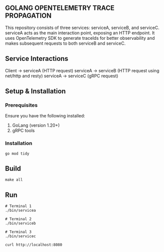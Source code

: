 ## GOLANG OPENTELEMETRY TRACE PROPAGATION

This repository consists of three services: serviceA, serviceB, and serviceC. serviceA acts as the main interaction point, exposing an HTTP endpoint. It uses OpenTelemetry SDK to generate traceIds for better observability and makes subsequent requests to both serviceB and serviceC.

## Service Interactions

Client -> serviceA (HTTP request)
serviceA -> serviceB (HTTP request using net/http and resty)
serviceA -> serviceC (gRPC request)



## Setup & Installation

### Prerequisites

Ensure you have the following installed:
1. GoLang (version 1.20+)
2. gRPC tools


### Installation

```
go mod tidy
```


## Build

```
make all
```


## Run

```
# Terminal 1
./bin/servicea

# Terminal 2
./bin/serviceb 

# Terminal 3
./bin/servicec

curl http://localhost:8080
```



